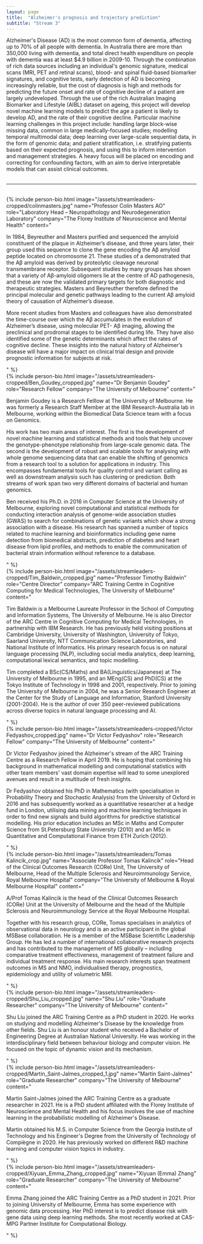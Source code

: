 ```yaml
---
layout: page
title:  "Alzheimer's prognosis and trajectory prediction"
subtitle: "Stream 3"
---
```

Alzheimer's Disease (AD) is the most common form of dementia, affecting up to 70% of all people with dementia. In Australia there are more than 350,000 living with dementia, and total direct health expenditure on people with dementia was at least $4.9 billion in 2009-10. Through the combination of rich data sources including an individual's genomic signature, medical scans (MRI, PET and retinal scans), blood- and spinal fluid-based biomarker signatures, and cognitive tests, early detection of AD is becoming increasingly reliable, but the cost of diagnosis is high and methods for predicting the future onset and rate of cognitive decline of a patient are largely undeveloped. Through the use of the rich Australian Imaging Biomarker and Lifestyle (AIBL) dataset on ageing, this project will develop novel machine learning models to predict the age a patient is likely to develop AD, and the rate of their cognitive decline. Particular machine learning challenges in this project include: handling large block-wise missing data, common in large medically-focused studies; modelling temporal multimodal data; deep learning over large-scale sequential data, in the form of genomic data; and patient stratification, i.e. stratifying patients based on their expected prognosis, and using this to inform intervention and management strategies. A heavy focus will be placed on encoding and correcting for confounding factors, with an aim to derive interpretable models that can assist clinical outcomes.
<br><br>
<hr>
<br>
{% include person-bio.html
image="/assets/streamleaders-cropped/colinmasters.jpg"
name="Professor Colin Masters AO"
role="Laboratory Head – Neuropathology and Neurodegeneration Laboratory"
company="The Florey Institute of Neuroscience and Mental Health"
content="<p>In 1984, Beyreuther and Masters purified and sequenced the amyloid constituent of the plaque in Alzheimer’s disease, and three years later, their group used this sequence to clone the gene encoding the Aβ amyloid peptide located on chromosome 21. These studies of a demonstrated that the Aβ amyloid was derived by proteolytic cleavage neuronal transmembrane receptor. Subsequent studies by many groups has shown that a variety of Aβ-amyloid oligomers lie at the centre of AD pathogenesis, and these are now the validated primary targets for both diagnostic and therapeutic strategies. Masters and Beyreuther therefore defined the principal molecular and genetic pathways leading to the current Aβ amyloid theory of causation of Alzheimer’s disease.</p>
         <p>More recent studies from Masters and colleagues have also demonstrated the time-course over which the Aβ accumulates in the evolution of Alzheimer’s disease, using molecular PET- Aβ imaging, allowing the preclinical and prodromal stages to be identified during life. They have also identified some of the genetic determinants which affect the rates of cognitive decline. These insights into the natural history of Alzheimer’s disease will have a major impact on clinical trial design and provide prognostic information for subjects at risk.</p>"
%}
<br>
{% include person-bio.html
image="/assets/streamleaders-cropped/Ben_Goudey_cropped.jpg"
name="Dr Benjamin Goudey"
role="Research Fellow"
company="The University of Melbourne"
content="<p>Benjamin Goudey is a Research Felllow at The University of Melbourne. He was formerly a Research Staff Member at the IBM Research-Australia lab in Melbourne, working within the Biomedical Data Science team with a focus on Genomics.</p>
         <p>His work has two main areas of interest. The first is the development of novel machine learning and statistical methods and tools that help uncover the genotype-phenotype relationship from large-scale genomic data. The second is the development of robust and scalable tools for analysing with whole genome sequencing data that can enable the shifting of genomics from a research tool to a solution for applications in industry. This encompasses fundamental tools for quality control and variant calling as well as downstream analysis such has clustering or prediction. Both streams of work span two very different domains of bacterial and human genomics.</p>
         <p>Ben received his Ph.D. in 2016 in Computer Science at the University of Melbourne, exploring novel computational and statistical methods for conducting interaction analysis of genome-wide association studies (GWAS) to search for combinations of genetic variants which show a strong association with a disease. His research has spanned a number of topics related to machine learning and bioinformatics including gene name detection from biomedical abstracts, prediction of diabetes and heart disease from lipid profiles, and methods to enable the communication of bacterial strain information without reference to a database.</p>"
%}
<br>
{% include person-bio.html
image="/assets/streamleaders-cropped/Tim_Baldwin_cropped.jpg"
name="Professor Timothy Baldwin"
role="Centre Director"
company="ARC Training Centre in Cognitive Computing for Medical Technologies, The University of Melbourne"
content="<p>Tim Baldwin is a Melbourne Laureate Professor in the School of Computing and Information Systems, The University of Melbourne. He is also Director of the ARC Centre in Cognitive Computing for Medical Technologies, in partnership with IBM Research. He has previously held visiting positions at Cambridge University, University of Washington, University of Tokyo, Saarland University, NTT Communication Science Laboratories, and National Institute of Informatics. His primary research focus is on natural language processing (NLP), including social media analytics, deep learning, computational lexical semantics, and topic modelling.</p>
<p>Tim completed a BSc(CS/Maths) and BA(Linguistics/Japanese) at The University of Melbourne in 1995, and an MEng(CS) and PhD(CS) at the Tokyo Institute of Technology in 1998 and 2001, respectively. Prior to joining The University of Melbourne in 2004, he was a Senior Research Engineer at the Center for the Study of Language and Information, Stanford University (2001-2004). He is the author of over 350 peer-reviewed publications across diverse topics in natural language processing and AI.</p>"
%}
<br>
{% include person-bio.html
image="/assets/streamleaders-cropped/Victor Fedyashov_cropped.jpg"
name="Dr Victor Fedyashov"
role="Research Fellow"
company="The University of Melbourne"
content="<p>Dr Victor Fedyashov joined the Alzheimer's stream of the ARC Training Centre as a Research Fellow in April 2019. He is hoping that combining his background in mathematical modelling and computational statistics with other team members' vast domain expertise will lead to some unexplored avenues and result in a multitude of fresh insights.</p>
         <p>Dr Fedyashov obtained his PhD in Mathematics (with specialisation in Probability Theory and Stochastic Analysis) from the University of Oxford in 2016 and has subsequently worked as a quantitative researcher at a hedge fund in London, utilising data mining and machine learning techniques in order to find new signals and build algorithms for predictive statistical modelling. His prior education includes an MSc in Maths and Computer Science from St.Petersburg State University (2010) and an MSc in Quantitative and Computational Finance from ETH Zurich (2012).</p>"
%}
<br>
{% include person-bio.html
image="/assets/streamleaders/Tomas Kalincik_crop.jpg"
name="Associate Professor Tomas Kalincik"
role="Head of the Clinical Outcomes Research (CORe) Unit, The University of Melbourne, Head of the Multiple Sclerosis and Neuroimmunology Service, Royal Melbourne Hospital"
company="The University of Melbourne & Royal Melbourne Hospital"
content="<p>A/Prof Tomas Kalincik is the head of the Clinical Outcomes Research (CORe) Unit at the University of Melbourne and the head of the Multiple Sclerosis and Neuroimmunology Service at the Royal Melbourne Hospital.</p>
         <p>Together with his research group, CORe, Tomas specialises in analytics of observational data in neurology and is an active participant in the global MSBase collaboration. He is a member of the MSBase Scientific Leadership Group. He has led a number of international collaborative research projects and has contributed to the management of MS globally – including comparative treatment effectiveness, management of treatment failure and individual treatment response. His main research interests span treatment outcomes in MS and NMO, individualised therapy, prognostics, epidemiology and utility of volumetric MRI.</p>"
%}
<br>
{% include person-bio.html
image="/assets/streamleaders-cropped/Shu_Liu_cropped.jpg"
name="Shu Liu"
role="Graduate Researcher"
company="The University of Melbourne"
content="<p>Shu Liu joined the ARC Training Centre as a PhD student in 2020. He works on studying and modelling Alzheimer's Disease by the knowledge from other fields. 
Shu Liu is an honour student who received a Bachelor of Engineering Degree at Australian National University. He was working in the interdisciplinary field between behaviour biology and computer vision. He focused on the topic of dynamic vision and its mechanism.</p>"
%}
<br>
{% include person-bio.html
image="/assets/streamleaders-cropped/Martin_Saint-Jalmes_cropped_1.jpg"
name="Martin Saint-Jalmes"
role="Graduate Researcher"
company="The University of Melbourne"
content="<p>Martin Saint-Jalmes joined the ARC Training Centre as a graduate researcher in 2021. He is a PhD student affiliated with the Florey Institute of Neuroscience and Mental Health and his focus involves the use of machine learning in the probabilistic modelling of Alzheimer's Disease.</p>
<p>Martin obtained his M.S. in Computer Science from the Georgia Institute of Technology and his Engineer's Degree from the University of Technology of Compiègne in 2020. He has previously worked on different R&D machine learning and computer vision topics in industry.</p>"
%}
<br>
{% include person-bio.html
image="/assets/streamleaders-cropped/Xiyuan_Emma_Zhang_cropped.jpg"
name="Xiyuan (Emma) Zhang"
role="Graduate Researcher"
company="The University of Melbourne"
content="<p>Emma Zhang joined the ARC Training Centre as a PhD student in 2021. Prior to joining University of Melbourne, Emma has some experience with genomic data processing. Her PhD interest is to predict disease risk with gene data using deep learning methods. She most recently worked at CAS-MPG Partner Institute for Computational Biology.
</p>"
%}
<br>
